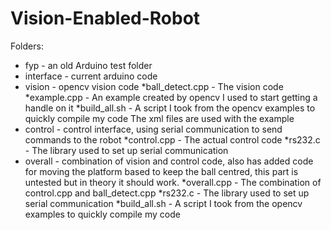 Vision-Enabled-Robot
====================

Folders:
 - fyp - an old Arduino test folder
 - interface - current arduino code
 - vision - opencv vision code
            *ball_detect.cpp - The vision code
            *example.cpp - An example created by opencv I used to start getting a handle on it
            *build_all.sh - A script I took from the opencv examples to quickly compile my code
				The xml files are used with the example
 - control - control interface, using serial communication to send commands to the robot
             *control.cpp - The actual control code
             *rs232.c - The library used to set up serial communication
 - overall - combination of vision and control code, also has added code for moving the
             platform based to keep the ball centred, this part is untested but in theory
             it should work.
				 *overall.cpp - The combination of control.cpp and ball_detect.cpp
             *rs232.c - The library used to set up serial communication
            *build_all.sh - A script I took from the opencv examples to quickly compile my code
